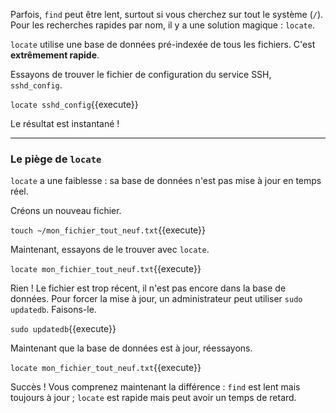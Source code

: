 Parfois, `find` peut être lent, surtout si vous cherchez sur tout le système (`/`). Pour les recherches rapides par nom, il y a une solution magique : `locate`.

`locate` utilise une base de données pré-indexée de tous les fichiers. C'est **extrêmement rapide**.

Essayons de trouver le fichier de configuration du service SSH, `sshd_config`.

`locate sshd_config`{{execute}}

Le résultat est instantané !

---

### Le piège de `locate`

`locate` a une faiblesse : sa base de données n'est pas mise à jour en temps réel.

Créons un nouveau fichier.

`touch ~/mon_fichier_tout_neuf.txt`{{execute}}

Maintenant, essayons de le trouver avec `locate`.

`locate mon_fichier_tout_neuf.txt`{{execute}}

Rien ! Le fichier est trop récent, il n'est pas encore dans la base de données. Pour forcer la mise à jour, un administrateur peut utiliser `sudo updatedb`. Faisons-le.

`sudo updatedb`{{execute}}

Maintenant que la base de données est à jour, réessayons.

`locate mon_fichier_tout_neuf.txt`{{execute}}

Succès ! Vous comprenez maintenant la différence : `find` est lent mais toujours à jour ; `locate` est rapide mais peut avoir un temps de retard.